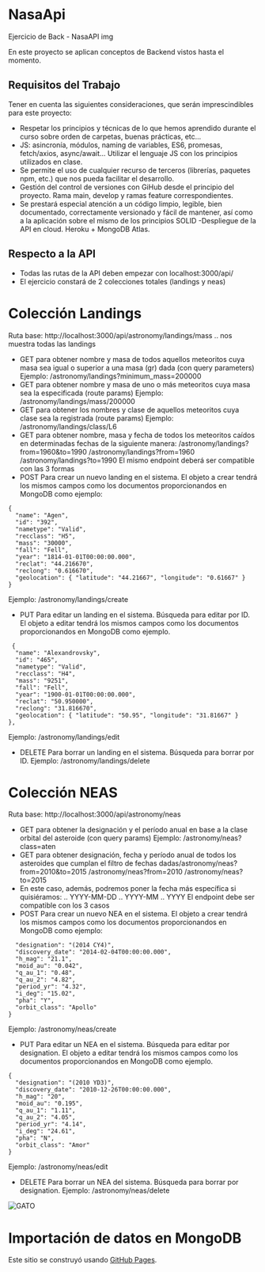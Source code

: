 # NasaApi

Ejercicio de Back - NasaAPI
img

En este proyecto se aplican conceptos de Backend vistos hasta el momento. 

## Requisitos del Trabajo
Tener en cuenta las siguientes consideraciones, que serán imprescindibles para este proyecto:

- Respetar los principios y técnicas de lo que hemos aprendido durante el curso sobre orden de carpetas, buenas prácticas, etc...
- JS: asincronía, módulos, naming de variables, ES6, promesas, fetch/axios, async/await... Utilizar el lenguaje JS con los principios utilizados en clase.
- Se permite el uso de cualquier recurso de terceros (librerías, paquetes npm, etc.) que nos pueda facilitar el desarrollo.
- Gestión del control de versiones con GiHub desde el principio del proyecto. Rama main, develop y ramas feature correspondientes.
- Se prestará especial atención a un código limpio, legible, bien documentado, correctamente versionado y fácil de mantener, así como a la aplicación sobre   el mismo de los principios SOLID
-Despliegue de la API en cloud. Heroku + MongoDB Atlas.

## Respecto a la API
- Todas las rutas de la API deben empezar con localhost:3000/api/
- El ejercicio constará de 2 colecciones totales (landings y neas)

# Colección Landings
Ruta base: http://localhost:3000/api/astronomy/landings/mass .. nos muestra todas las landings

- GET para obtener nombre y masa de todos aquellos meteoritos cuya masa sea igual o superior a una masa (gr) dada (con query parameters)​
Ejemplo: /astronomy/landings?minimum_mass=200000
- GET para obtener nombre y masa de uno o más meteoritos cuya masa sea la especificada (route params)
Ejemplo: /astronomy/landings/mass/200000
- GET para obtener los nombres y clase de aquellos meteoritos cuya clase sea la registrada (route params)
Ejemplo: /astronomy/landings/class/L6
- GET para obtener nombre, masa y fecha de todos los meteoritos caídos en determinadas fechas de la siguiente manera:
/astronomy/landings?from=1960&to=1990
/astronomy/landings?from=1960
/astronomy/landings?to=1990
El mismo endpoint deberá ser compatible con las 3 formas
- POST Para crear un nuevo landing en el sistema. El objeto a crear tendrá los mismos campos como los documentos proporcionandos en MongoDB como ejemplo:

```
{
  "name": "Agen",
  "id": "392",
  "nametype": "Valid",
  "recclass": "H5",
  "mass": "30000",
  "fall": "Fell",
  "year": "1814-01-01T00:00:00.000",
  "reclat": "44.216670",
  "reclong": "0.616670",
  "geolocation": { "latitude": "44.21667", "longitude": "0.61667" }
}
```
Ejemplo: /astronomy/landings/create
- PUT Para editar un landing en el sistema. Búsqueda para editar por ID. El objeto a editar tendrá los mismos campos como los documentos proporcionandos en MongoDB como ejemplo.

```
 {
  "name": "Alexandrovsky",
  "id": "465",
  "nametype": "Valid",
  "recclass": "H4",
  "mass": "9251",
  "fall": "Fell",
  "year": "1900-01-01T00:00:00.000",
  "reclat": "50.950000",
  "reclong": "31.816670",
  "geolocation": { "latitude": "50.95", "longitude": "31.81667" }
},
```
Ejemplo: /astronomy/landings/edit
- DELETE Para borrar un landing en el sistema. Búsqueda para borrar por ID.
Ejemplo: /astronomy/landings/delete

# Colección NEAS

Ruta base: http://localhost:3000/api/astronomy/neas​

- GET para obtener la designación y el período anual en base a la clase orbital del asteroide (con query params)​
Ejemplo: /astronomy/neas?class=aten​
- GET para obtener designación, fecha y período anual de todos los asteroides que cumplan el filtro de fechas dadas​
/astronomy/neas?from=2010&to=2015
/astronomy/neas?from=2010
/astronomy/neas?to=2015
- En este caso, además, podremos poner la fecha más específica si quisiéramos:
.. YYYY-MM-DD
.. YYYY-MM
.. YYYY
El endpoint debe ser compatible con los 3 casos
- POST Para crear un nuevo NEA en el sistema. El objeto a crear tendrá los mismos campos como los documentos proporcionandos en MongoDB como ejemplo:
```  {
  "designation": "(2014 CY4)",
  "discovery_date": "2014-02-04T00:00:00.000",
  "h_mag": "21.1",
  "moid_au": "0.042",
  "q_au_1": "0.48",
  "q_au_2": "4.82",
  "period_yr": "4.32",
  "i_deg": "15.02",
  "pha": "Y",
  "orbit_class": "Apollo"
}
```
Ejemplo: /astronomy/neas/create
- PUT Para editar un NEA en el sistema. Búsqueda para editar por designation. El objeto a editar tendrá los mismos campos como los documentos proporcionandos en MongoDB como ejemplo.

```
{
  "designation": "(2010 YD3)",
  "discovery_date": "2010-12-26T00:00:00.000",
  "h_mag": "20",
  "moid_au": "0.195",
  "q_au_1": "1.11",
  "q_au_2": "4.05",
  "period_yr": "4.14",
  "i_deg": "24.61",
  "pha": "N",
  "orbit_class": "Amor"
}
```
Ejemplo: /astronomy/neas/edit
- DELETE Para borrar un NEA del sistema. Búsqueda para borrar por designation.
Ejemplo: /astronomy/neas/delete

![GATO](https://github.com/TheBridge-FullStackDeveloper/temario_fullstack_FT_feb22/raw/master/assets/back/ejercicioNasa/nasa.jpg)

# Importación de datos en MongoDB

Este sitio se construyó usando [GitHub Pages](https://github.com/TheBridge-FullStackDeveloper/temario_fullstack_FT_feb22/blob/master/teoria/back/ejercicioNasa.md#:~:text=datos%20en%20MongoDB-,Datos%20ejercicio,-OPCI%C3%93N%201%20(la)).


